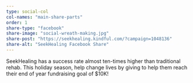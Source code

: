 ```yaml
---
type: social-col
col-names: "main-share-parts"
order: 1
share-type: "facebook"
share-image: "social-wreath-making.jpg"
share-post: "https://seekhealing.kindful.com/?campaign=1048136"
share-alt: "SeekHealing Facebook Share"
---
```


SeekHealing has a success rate almost ten-times higher than traditional rehab.  This holiday season, help change lives by giving to help them reach their end of year fundraising goal of $10K!